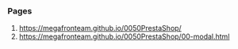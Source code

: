 ### Pages
1. <https://megafronteam.github.io/0050PrestaShop/>
2. <https://megafronteam.github.io/0050PrestaShop/00-modal.html>